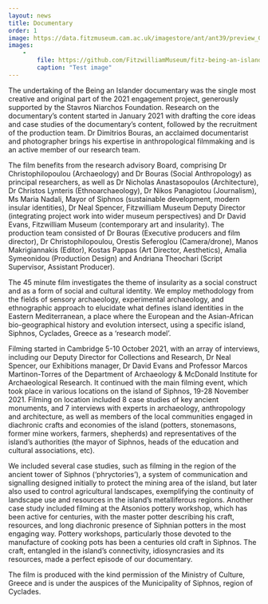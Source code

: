 ```yaml
---
layout: news
title: Documentary
order: 1
image: https://data.fitzmuseum.cam.ac.uk/imagestore/ant/ant39/preview_GR_19_1917_20_281_29.jpg
images:
    -
        file: https://github.com/FitzwilliamMuseum/fitz-being-an-islander/raw/main/_resources/Documentary_BeingAnIslander6.jpg
        caption: "Test image"
---
```


The undertaking of the Being an Islander documentary was the single most creative and original part of the 2021 engagement project, generously supported by the Stavros Niarchos Foundation. Research on the documentary’s content started in January 2021 with drafting the core ideas and case studies of the documentary’s content, followed by the recruitment of the production team. Dr Dimitrios Bouras, an acclaimed documentarist and photographer brings his expertise in anthropological filmmaking and is an active member of our research team.

The film benefits from the research advisory Board, comprising Dr Christophilopoulou (Archaeology) and Dr Bouras (Social Anthropology) as principal researchers, as well as Dr Nicholas Anastasopoulos (Architecture), Dr Christos Lynteris (Ethnoarchaeology), Dr Nikos Panagiotou (Journalism), Ms Maria Nadali, Mayor of Siphnos (sustainable development, modern insular identities), Dr Neal Spencer, Fitzwilliam Museum Deputy Director (integrating project work into wider museum perspectives) and Dr David Evans, Fitzwilliam Museum (contemporary art and insularity). The production team consisted of Dr Bouras (Executive producers and film director), Dr Christophilopoulou, Orestis Seferoglou (Camera/drone), Manos Makrigiannakis (Editor), Kostas Pappas (Art Director, Aesthetics), Amalia Symeonidou (Production Design) and Andriana Theochari (Script Supervisor, Assistant Producer).

The 45 minute film investigates the theme of insularity as a social construct and as a form of social and cultural identity. We employ methodology from the fields of sensory archaeology, experimental archaeology, and ethnographic approach to elucidate what defines island identities in the Eastern Mediterranean, a place where the European and the Asian-African bio-geographical history and evolution intersect, using a specific island, Siphnos, Cyclades, Greece as a ‘research model’.

Filming started in Cambridge 5-10 October 2021, with an array of interviews, including our Deputy Director for Collections and Research, Dr Neal Spencer, our Exhibitions manager, Dr David Evans and Professor Marcos Martinon-Torres of the Department of Archaeology & McDonald Institute for Archaeological Research. It continued with the main filming event, which took place in various locations on the island of Siphnos, 19-28 November 2021. Filming on location included 8 case studies of key ancient monuments, and 7 interviews with experts in archaeology, anthropology and architecture, as well as members of the local communities engaged in diachronic crafts and economies of the island (potters, stonemasons, former mine workers, farmers, shepherds) and representatives of the island’s authorities (the mayor of Siphnos, heads of the education and cultural associations, etc).

We included several case studies, such as filming in the region of the ancient tower of Siphnos (‘phryctories’), a system of communication and signalling designed initially to protect the mining area of the island, but later also used to control agricultural landscapes, exemplifying the continuity of landscape use and resources in the island’s metalliferous regions. Another case study included filming at the Atsonios pottery workshop, which has been active for centuries, with the master potter describing his craft, resources, and long diachronic presence of Siphnian potters in the most engaging way. Pottery workshops, particularly those devoted to the manufacture of cooking pots has been a centuries old craft in Siphnos. The craft, entangled in the island’s connectivity, idiosyncrasies and its resources, made a perfect episode of our documentary.

The film is produced with the kind permission of the Ministry of Culture, Greece and is under the auspices of the Municipality of Siphnos, region of Cyclades.
